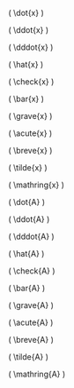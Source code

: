 
\( \dot{x} \)

\( \ddot{x} \)

\( \dddot{x} \)

\( \hat{x} \)

\( \check{x} \)

\( \bar{x} \)

\( \grave{x} \)

\( \acute{x} \)

\( \breve{x} \)

\( \tilde{x} \)

\( \mathring{x} \)

\( \dot{A} \)

\( \ddot{A} \)

\( \dddot{A} \)

\( \hat{A} \)

\( \check{A} \)

\( \bar{A} \)

\( \grave{A} \)

\( \acute{A} \)

\( \breve{A} \)

\( \tilde{A} \)

\( \mathring{A} \)
